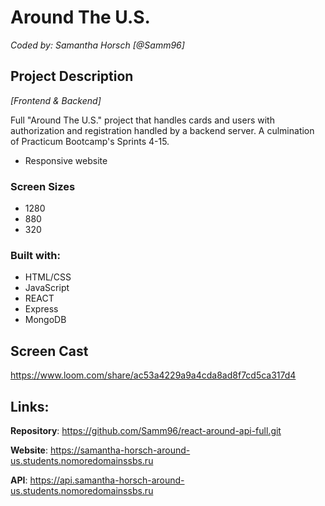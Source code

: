 # Around The U.S.
_Coded by: Samantha Horsch [@Samm96]_
## Project Description
_[Frontend & Backend]_

Full "Around The U.S." project that handles cards and users with authorization and registration handled by a backend server. A culmination of Practicum Bootcamp's Sprints 4-15.

* Responsive website

### Screen Sizes
* 1280
* 880
* 320

### Built with:
* HTML/CSS
* JavaScript
* REACT
* Express
* MongoDB


## Screen Cast

https://www.loom.com/share/ac53a4229a9a4cda8ad8f7cd5ca317d4


## Links:

**Repository**: https://github.com/Samm96/react-around-api-full.git

**Website**: https://samantha-horsch-around-us.students.nomoredomainssbs.ru

**API**: https://api.samantha-horsch-around-us.students.nomoredomainssbs.ru
